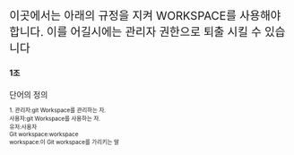 <p style="font-size:20">이곳에서는 아래의 규정을 지켜 WORKSPACE를 사용해야 합니다.
이를 어길시에는 관리자 권한으로 퇴출 시킬 수 있습니다</p>

<h4>1조</h4>
단어의 정의
<p style="font-size:10">1. 관리자:git Workspace를 관리하는 자.<br>
사용자:git Workspace를 사용하는 자.<br>
유저:사용자<br>
Git workspace:workspace<br>
workspace:이 Git workspace를 가리키는 말</p>




